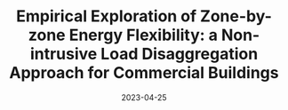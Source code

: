 ---
title: "Empirical Exploration of Zone-by-zone Energy Flexibility: a Non-intrusive Load Disaggregation Approach for Commercial Buildings"
date: 2023-04-25
authors: ["Maomao Hu", "Ram Rajagopal", "Jacques A. de Chalendar"]
publication_types: ["2"]
featured: false
publication: "*Energy and Buildings*"
doi: "https://doi.org/10.1016/j.enbuild.2023.113339"
---